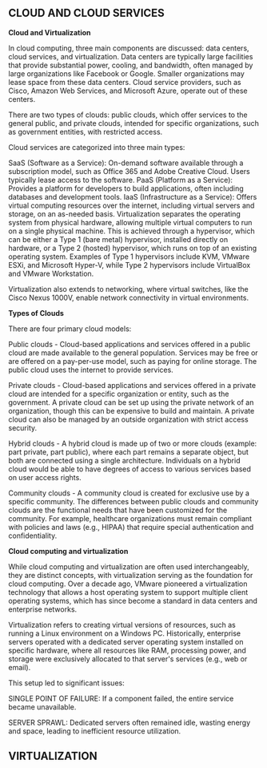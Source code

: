 ## CLOUD AND CLOUD SERVICES

**Cloud and Virtualization**

In cloud computing, three main components are discussed: data centers, cloud services, and virtualization. Data centers are typically large facilities that provide substantial power, cooling, and bandwidth, often managed by large organizations like Facebook or Google. Smaller organizations may lease space from these data centers. Cloud service providers, such as Cisco, Amazon Web Services, and Microsoft Azure, operate out of these centers.

There are two types of clouds: public clouds, which offer services to the general public, and private clouds, intended for specific organizations, such as government entities, with restricted access.

Cloud services are categorized into three main types:

SaaS (Software as a Service): On-demand software available through a subscription model, such as Office 365 and Adobe Creative Cloud. Users typically lease access to the software.
PaaS (Platform as a Service): Provides a platform for developers to build applications, often including databases and development tools.
IaaS (Infrastructure as a Service): Offers virtual computing resources over the internet, including virtual servers and storage, on an as-needed basis.
Virtualization separates the operating system from physical hardware, allowing multiple virtual computers to run on a single physical machine. This is achieved through a hypervisor, which can be either a Type 1 (bare metal) hypervisor, installed directly on hardware, or a Type 2 (hosted) hypervisor, which runs on top of an existing operating system. Examples of Type 1 hypervisors include KVM, VMware ESXi, and Microsoft Hyper-V, while Type 2 hypervisors include VirtualBox and VMware Workstation.

Virtualization also extends to networking, where virtual switches, like the Cisco Nexus 1000V, enable network connectivity in virtual environments.

**Types of Clouds**

There are four primary cloud models:

Public clouds - Cloud-based applications and services offered in a public cloud are made available to the general population. Services may be free or are offered on a pay-per-use model, such as paying for online storage. The public cloud uses the internet to provide services.

Private clouds - Cloud-based applications and services offered in a private cloud are intended for a specific organization or entity, such as the government. A private cloud can be set up using the private network of an organization, though this can be expensive to build and maintain. A private cloud can also be managed by an outside organization with strict access security.

Hybrid clouds - A hybrid cloud is made up of two or more clouds (example: part private, part public), where each part remains a separate object, but both are connected using a single architecture. Individuals on a hybrid cloud would be able to have degrees of access to various services based on user access rights.

Community clouds - A community cloud is created for exclusive use by a specific community. The differences between public clouds and community clouds are the functional needs that have been customized for the community. For example, healthcare organizations must remain compliant with policies and laws (e.g., HIPAA) that require special authentication and confidentiality.

**Cloud computing and virtualization**

While cloud computing and virtualization are often used interchangeably, they are distinct concepts, with virtualization serving as the foundation for cloud computing. Over a decade ago, VMware pioneered a virtualization technology that allows a host operating system to support multiple client operating systems, which has since become a standard in data centers and enterprise networks.

Virtualization refers to creating virtual versions of resources, such as running a Linux environment on a Windows PC. Historically, enterprise servers operated with a dedicated server operating system installed on specific hardware, where all resources like RAM, processing power, and storage were exclusively allocated to that server's services (e.g., web or email).

This setup led to significant issues:

SINGLE POINT OF FAILURE: If a component failed, the entire service became unavailable.

SERVER SPRAWL: Dedicated servers often remained idle, wasting energy and space, leading to inefficient resource utilization.

## VIRTUALIZATION


